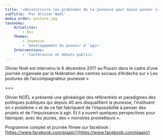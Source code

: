```yaml
---
title: '«Déconstruire les problèmes de la jeunesse pour mieux penser les projets portés par les jeunes : quels enjeux, quelles postures ?»'
subTitle: 'Par Olivier Noël'
media_order: posture.jpg
taxonomy:
    Actualites:
        - Oui
    Themes:
        - Jeunesse
        - 'Développement du pouvoir d''agir'
    Interventions:
        - 'Conférences et débats publics'
---
```


Olivier Noël est intervenu le 6 décembre 2017 au Pouzin dans le cadre d’une journée organisée par la fédération des centres sociaux d’Ardèche sur « Les postures de l’accompagnateur jeunesse »

===

Olivier NOËL a présenté une généalogie des référentiels et paradigmes des politiques publiques qui depuis 40 ans disqualifient la jeunesse, l’instituent en « problème » et de ce fait fabriquent de l’impossibilité à penser des projets et de l’impuissance à agir. Et il a ouvert quelques perspectives pour fabriquer, avec les jeunes, des « monstres prometteurs ».

Programme complet et journée filmée sur facebook : [https://www.facebook.com/piaajir/](https://www.facebook.com/piaajir/)